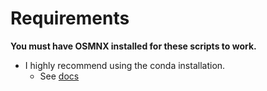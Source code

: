 # Requirements

**You must have OSMNX installed for these scripts to work.**
- I highly recommend using the conda installation.
  - See [docs](https://osmnx.readthedocs.io/en/stable/)